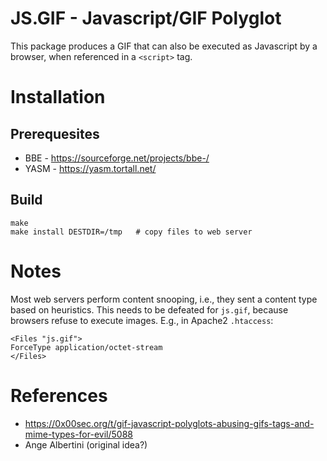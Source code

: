 JS.GIF - Javascript/GIF Polyglot
================================

This package produces a GIF that can also be executed as Javascript by a browser, when referenced in a `<script>` tag.

# Installation

## Prerequesites

* BBE - https://sourceforge.net/projects/bbe-/
* YASM - https://yasm.tortall.net/

## Build

    make
    make install DESTDIR=/tmp   # copy files to web server

# Notes

Most web servers perform content snooping, i.e., they sent a content type based on heuristics.  This needs to be defeated for `js.gif`, because browsers refuse to execute images.  E.g., in Apache2 `.htaccess`:

    <Files "js.gif">
    ForceType application/octet-stream
    </Files>

# References

* https://0x00sec.org/t/gif-javascript-polyglots-abusing-gifs-tags-and-mime-types-for-evil/5088
* Ange Albertini (original idea?)
